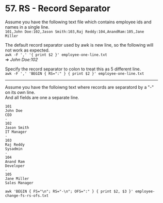 # 57. RS - Record Separator

Assume you have the following text file which contains employee ids and names in a single line.  
`101,John Doe:102,Jason Smith:103,Raj Reddy:104,AnandRam:105,Jane Miller`

The default record separator used by awk is new line, so the following will not work as expected.  
`awk -F ',' '{ print $2 }' employee-one-line.txt`  
=> *John Doe:102*

Specify the record separator to colon to treat this as 5 different line.  
`awk -F ',' 'BEGIN { RS=":" } { print $2 }' employee-one-line.txt`

---

Assume you have the folloiwng text where records are separatord by a "-" on its own line.  
And all fields are one a separate line.
```
101
John Doe
CEO
-
102
Jason Smith
IT Manager
-
103
Raj Reddy
Sysadmin
-
104
Anand Ram
Developer
-
105
Jane Miller
Sales Manager
```

`awk 'BEGIN { FS="\n"; RS="-\n"; OFS=":" } { print $2, $3 }' employee-change-fs-rs-ofs.txt`
